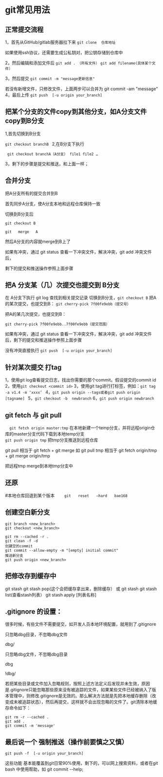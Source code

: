 # git常见用法



## 正常提交流程

1，首先从GitHub/gitlab服务器拉下来
`git clone  仓库地址` 

如果使用ssh协议，还需要生成公私钥对，把公钥存储到仓库中

2，然后编辑和添加文件后
`git add . （所有文件）`
`git add filename(具体某个文件）`

3，然后提交
`git commit -m "message更新信息"`

若没有新增文件，只修改文件，上面两步可以合并为 git commit -am "message"
4，最后上传
`git push  [-u origin your_branch]`





## 把某个分支的文件copy到其他分支，如A分支文件copy到B分支

1,首先切换到B分支 

 `git checkout branchB `
2,在B分支下执行

` git checkout branchA（A分支） file1 file2 …`

3，剩下的步骤是提交和推送，和上面一样；



## 合并分支

把A分支所有的提交合并到B

首先同步A分支，使A分支本地和远程仓库保持一致

切换到B分支后

`git checkout B `

`git   merge   A `

然后A分支的内容就merge到B上了

如果有冲突，通过 git status 查看一下冲突文件，解决冲突，git add 冲突文件后，

剩下的提交和推送操作参照上面步骤





## 把A 分支某（几）次提交也提交到 B分支

在 A分支下执行
git log  查找到相关提交记录
切换到B分支，`git checkout B`
把A的某次提交，也提交到B：
`git cherry-pick 7f00fe9ebb（提交号）`

把A的某几次提交，也提交到B：

`git cherry-pick 7f00fe9ebb..7f00fe9ebb（提交范围）`

如果有冲突，通过 git status 查看一下冲突文件，解决冲突，git add 冲突文件后，剩下的提交和推送操作参照上面步骤

没有冲突直接执行 `git push  [-u origin your_branch]`





## 针对某次提交 打tag  

  1，使用git log查看提交日志，找出你需要的那个commit。假设提交的commit id
  2，使用`git checkout <commit id>`
  3，使用git tag进行打标签，例如：`git tag -a v1.4 -m ‘xxxx’ `
  4，`git push origin --tags或者git push origin [tagname] `
  5，`git checkout -b  newbranch`
  6，`git push origin newbranch`



## git fetch  与 git pull

`   git fetch origin master:tmp `
 在本地新建一个temp分支，并将远程origin仓库的master分支代码下载到本地temp分支  
 `git push origin tmp`
 把tmp分支推送到远程仓库 

git pull  相当于 git fetch  + git merge
如    git  pull   tmp
相当于 git  fetch origin/tmp + git merge origin/tmp 

把远程tmp merge到本地tmp分支中

## 还原

#本地仓库回退到某个版本　　
`git　　reset　　–hard　　bae168　`

   

## 创建空白新分支

```
git branch <new_branch>
git checkout <new_branch>

git rm --cached -r . 
git clean -f -d
创建空的commit
git commit --allow-empty -m "[empty] initial commit"
推送新分支
git push origin <new_branch> 
```

   

##  把修改存到缓存中

git stash 
git stash pop(这个会把缓存拿出来，删除缓存）
 或
 git  stash 
 git stash list(查看stash列表）
 git  stash apply [列表名称]



## .gitignore 的设置：

很多时候，有些文件不需要提交，如开发人员本地环境配置，就用到了.gitignore   

只忽略dbg目录，不忽略dbg文件

dbg/

只忽略dbg文件，不忽略dbg目录

dbg

!dbg/        

   若把某些目录或文件加入忽略规则，按照上述方法定义后发现并未生效，原因是.gitignore只能忽略那些原来没有被追踪的文件，如果某些文件已经被纳入了版本管理中，则修改.gitignore是无效的。那么解决方法就是先把本地缓存删除（改变成未被追踪状态），然后再提交，这样就不会出现忽略的文件了。git清除本地缓存命令如下：

```
git rm -r --cached .
git add .
git commit -m 'message'
```



## 最后说一个 强制推送（操作前要慎之又慎）

```
git push -f  [-u origin your_branch]
```

这些功能 基本能覆盖到git日常90%使用，剩下的，可以网上搜索资料，或者在git bash 中使用帮助，如 git commit --help;